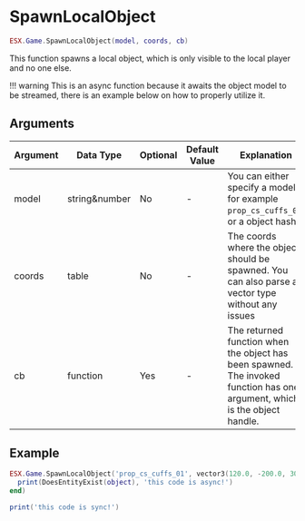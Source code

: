 # SpawnLocalObject

```lua
ESX.Game.SpawnLocalObject(model, coords, cb)
```

This function spawns a local object, which is only visible to the local player and no one else.

!!! warning
This is an async function because it awaits the object model to be streamed, there is an example below on how to properly utilize it.

## Arguments

| Argument | Data Type     | Optional | Default Value | Explanation                                                                                                                |
| -------- | ------------- | -------- | ------------- | -------------------------------------------------------------------------------------------------------------------------- |
| model    | string&number | No       | -             | You can either specify a model, for example `prop_cs_cuffs_01`, or a object hash                                           |
| coords   | table         | No       | -             | The coords where the object should be spawned. You can also parse an vector type without any issues                        |
| cb       | function      | Yes      | -             | The returned function when the object has been spawned. The invoked function has one argument, which is the object handle. |

## Example

```lua
ESX.Game.SpawnLocalObject('prop_cs_cuffs_01', vector3(120.0, -200.0, 30.0), function(object)
  print(DoesEntityExist(object), 'this code is async!')
end)

print('this code is sync!')
```
